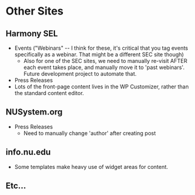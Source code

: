 # Other Sites

## Harmony SEL
- Events ("Webinars" -- I think for these, it's critical that you tag events specifically as a webinar. That might be a different SEC site though)
	- Also for one of the SEC sites, we need to manually re-visit AFTER each event takes place, and manually move it to 'past webinars'. Future development project to automate that.
- Press Releases
- Lots of the front-page content lives in the WP Customizer, rather than the standard content editor.

## NUSystem.org
- Press Releases
	- Need to manually change 'author' after creating post

## info.nu.edu
- Some templates make heavy use of widget areas for content.


## Etc...